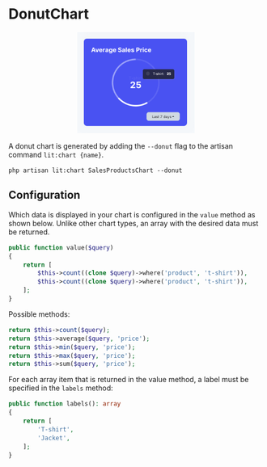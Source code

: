 # DonutChart

<center>
  <img src="./screens/donut.png" alt="Donut Chart" height="200"/>
</center>

A donut chart is generated by adding the `--donut` flag to the artisan command
`lit:chart {name}`.

```shell
php artisan lit:chart SalesProductsChart --donut
```

## Configuration

Which data is displayed in your chart is configured in the `value` method as
shown below. Unlike other chart types, an array with the desired data must be
returned.

```php
public function value($query)
{
    return [
        $this->count((clone $query)->where('product', 't-shirt')),
        $this->count((clone $query)->where('product', 't-shirt')),
    ];
}
```

Possible methods:

```php
return $this->count($query);
return $this->average($query, 'price');
return $this->min($query, 'price');
return $this->max($query, 'price');
return $this->sum($query, 'price');
```

For each array item that is returned in the value method, a label must be
specified in the `labels` method:

```php
public function labels(): array
{
    return [
        'T-shirt',
        'Jacket',
    ];
}
```
